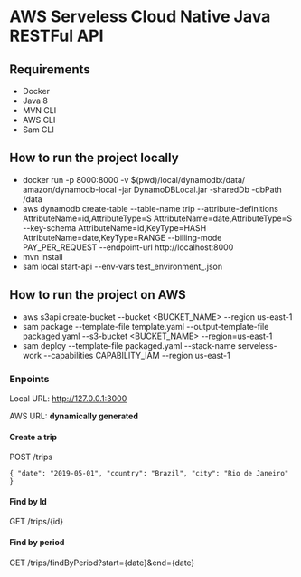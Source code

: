 # AWS Serveless Cloud Native Java RESTFul API

## Requirements
+ Docker
+ Java 8
+ MVN CLI
+ AWS CLI
+ Sam CLI

## How to run the project locally
+ docker run -p 8000:8000 -v $(pwd)/local/dynamodb:/data/ amazon/dynamodb-local -jar DynamoDBLocal.jar -sharedDb -dbPath /data
+ aws dynamodb create-table --table-name trip --attribute-definitions AttributeName=id,AttributeType=S AttributeName=date,AttributeType=S --key-schema AttributeName=id,KeyType=HASH AttributeName=date,KeyType=RANGE --billing-mode PAY_PER_REQUEST --endpoint-url http://localhost:8000
+ mvn install
+ sam local start-api --env-vars test_environment_<your-operation-system>.json

## How to run the project on AWS
+ aws s3api create-bucket --bucket <BUCKET_NAME> --region us-east-1
+ sam package --template-file template.yaml --output-template-file packaged.yaml --s3-bucket <BUCKET_NAME> --region=us-east-1
+ sam deploy --template-file packaged.yaml --stack-name serveless-work --capabilities CAPABILITY_IAM --region us-east-1 


### Enpoints

Local URL: <http://127.0.0.1:3000>

AWS URL: **dynamically generated**

#### Create a trip
POST /trips

``
{
 "date": "2019-05-01",
  "country": "Brazil",
  "city": "Rio de Janeiro"
}
``
#### Find by Id
GET /trips/{id}

#### Find by period
GET /trips/findByPeriod?start={date}&end={date}